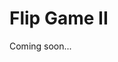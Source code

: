 <!-- MathJax -->
<script src="https://polyfill.io/v3/polyfill.min.js?features=es6"></script>
<script id="MathJax-script" async src="https://cdn.jsdelivr.net/npm/mathjax@3/es5/tex-mml-chtml.js"></script>

<!------------------------------------------------------------------------------------------------------------------------------------->

# Flip Game II 

<!------------------------------------------------------------------------------------------------------------------------------------->

Coming soon...

<!--
## Approach 1: &#x2b50;

<iframe></iframe>

### Complexity Analysis
- <div><b>Time:</b> \(O()\). asd</div>
- <div><b>Space:</b> \(O()\). asd</div>
-->

<!------------------------------------------------------------------------------------------------------------------------------------->

